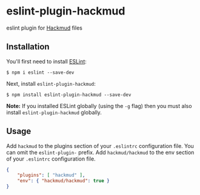 # eslint-plugin-hackmud

eslint plugin for [Hackmud](https://www.hackmud.com/) files

## Installation

You'll first need to install [ESLint](http://eslint.org):

```
$ npm i eslint --save-dev
```

Next, install `eslint-plugin-hackmud`:

```
$ npm install eslint-plugin-hackmud --save-dev
```

**Note:** If you installed ESLint globally (using the `-g` flag) then you must also install `eslint-plugin-hackmud` globally.

## Usage

Add `hackmud` to the plugins section of your `.eslintrc` configuration file. You can omit the `eslint-plugin-` prefix.
Add `hackmud/hackmud` to the env section of your `.eslintrc` configuration file.

```json
{
    "plugins": [ "hackmud" ],
    "env": { "hackmud/hackmud": true }
}
```
